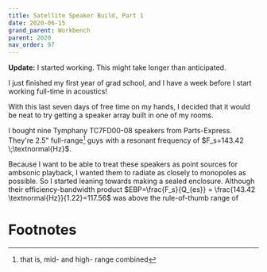 ```yaml
---
title: Satellite Speaker Build, Part 1
date: 2020-06-15
grand_parent: Workbench
parent: 2020
nav_order: 97
---
```


**Update:** I started working. This might take longer than anticipated.

I just finished my first year of grad school, and I have a week before I start working full-time in acoustics!

With this last seven days of free time on my hands, I decided that it would be neat to try getting a speaker array built in one of my rooms. 

I bought nine Tymphany TC7FD00-08 speakers from Parts-Express. They're 2.5" full-range[^1] guys with a resonant frequency of $F_s=143.42 \;\textnormal{Hz}$.

Because I want to be able to treat these speakers as point sources for ambsonic playback, I wanted them to radiate as closely to monopoles as possible. So I started leaning towards making a sealed enclosure. Although their efficiency-bandwidth product $EBP=\frac{F_s}{Q_{es}} = \frac{143.42 \textnormal{Hz}}{1.22}=117.56$ was above the rule-of-thumb range of 

# Footnotes
[^1]: that is, mid- and high- range combined